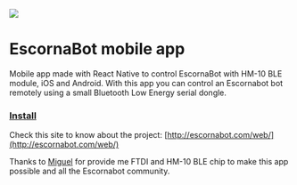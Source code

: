 ![](http://escornabot.com/web/sites/default/files/logo_0.png)
# EscornaBot mobile app

Mobile app made with React Native to control EscornaBot with HM-10 BLE module, iOS and Android.
With this app you can control an Escornabot bot remotely using a small Bluetooth Low Energy serial dongle.




### **[Install](./INSTALLATION.MD)**

Check this site to know about the project:
[http://escornabot.com/web/](http://escornabot.com/web/)

Thanks to [Miguel](https://github.com/mgesteiro) for provide me FTDI and HM-10 BLE chip to make this app possible and all the Escornabot community.